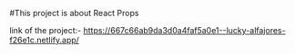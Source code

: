 #This project is about React Props

link of the project:- https://667c66ab9da3d0a4faf5a0e1--lucky-alfajores-f26e1c.netlify.app/